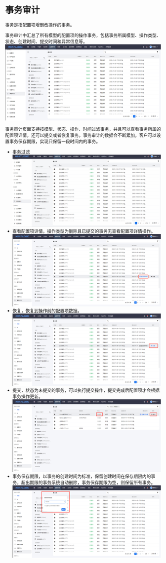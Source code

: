 # 事务审计
事务是指配置项增删改操作的事务。

事务审计中汇总了所有模型的配置项的操作事务，包括事务所属模型、操作类型、状态、创建时间、提交时间和异常信息等。
![](images/ciTransaction.png)

事务审计页面支持按模型、状态、操作、时间过滤事务，并且可以查看事务所属的配置项详情，还可以提交或者恢复事务。事务审计的数据会不断累加，客户可以设置事务保存期限，实现只保留一段时间内的事务。
- 事务过滤
  ![](images/search.gif)
- 查看配置项详情，操作类型为删除且已提交的事务无查看配置项详情操作。
  ![](images/details.png)
- 恢复，恢复到操作前的配置项数据。
  ![](images/recover.png)
- 提交，状态为未提交的事务，可以执行提交操作，提交完成后配置项才会根据事务操作更新。
  ![](images/submit.png)
- 事务保存期限，以事务的创建时间为标准，保留创建时间在保存期限内的事务，超出期限的事务系统自动删除，事务保存期限为空，则保留所有事务。
  ![](images/RetentionPeriod.png)